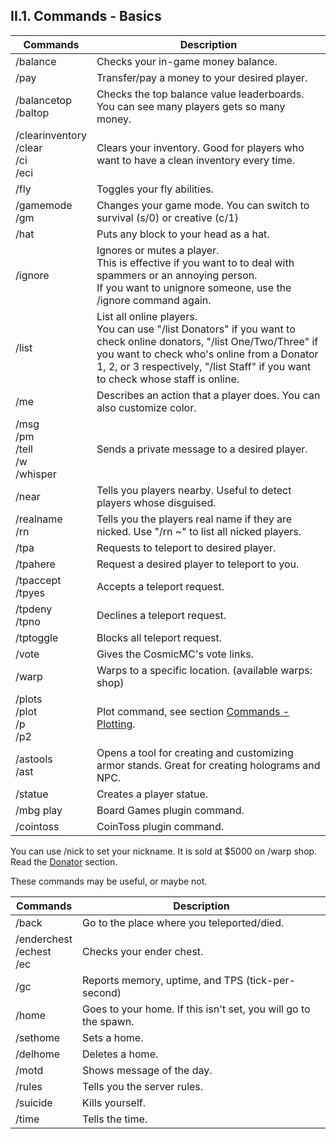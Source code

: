 <h2>II.1. Commands - Basics</h2>

| Commands | Description |
| --- | --- |
| /balance | Checks your in-game money balance.
| /pay | Transfer/pay a money to your desired player.
| /balancetop<br>/baltop | Checks the top balance value leaderboards. You can see many players gets so many money.
| /clearinventory<br>/clear<br>/ci<br>/eci | Clears your inventory. Good for players who want to have a clean inventory every time.
| /fly | Toggles your fly abilities.
| /gamemode<br>/gm | Changes your game mode. You can switch to survival (s/0) or creative (c/1)
| /hat | Puts any block to your head as a hat.
| /ignore | Ignores or mutes a player. <br> This is effective if you want to to deal with spammers or an annoying person. <br>If you want to unignore someone, use the /ignore command again.
| /list | List all online players. <br>You can use "/list Donators" if you want to check online donators, "/list One/Two/Three" if you want to check who's online from a Donator 1, 2, or 3 respectively, "/list Staff" if you want to check whose staff is online.
| /me | Describes an action that a player does. You can also customize color.
| /msg<br>/pm<br>/tell<br>/w<br>/whisper | Sends a private message to a desired player.
| /near | Tells you players nearby. Useful to detect players whose disguised.
| /realname<br>/rn | Tells you the players real name if they are nicked. Use "/rn ~" to list all nicked players.
| /tpa | Requests to teleport to desired player.
| /tpahere | Request a desired player to teleport to you.
| /tpaccept<br>/tpyes | Accepts a teleport request.
| /tpdeny<br>/tpno | Declines a teleport request.
| /tptoggle | Blocks all teleport request.
| /vote | Gives the CosmicMC's vote links.
| /warp | Warps to a specific location. (available warps: shop)
| /plots<br>/plot<br>/p<br>/p2 | Plot command, see section [Commands - Plotting](plotting.md).
| /astools<br>/ast | Opens a tool for creating and customizing armor stands. Great for creating holograms and NPC.
| /statue | Creates a player statue.
| /mbg play | Board Games plugin command.
| /cointoss | CoinToss plugin command.

You can use /nick to set your nickname. It is sold at $5000 on /warp shop. Read the [Donator](donator.md) section.

These commands may be useful, or maybe not.

| Commands | Description |
| --- | --- |
| /back | Go to the place where you teleported/died.
| /enderchest<br>/echest<br>/ec | Checks your ender chest.
| /gc | Reports memory, uptime, and TPS (tick-per-second)
| /home | Goes to your home. If this isn't set, you will go to the spawn.
| /sethome | Sets a home.
| /delhome | Deletes a home.
| /motd | Shows message of the day.
| /rules | Tells you the server rules.
| /suicide | Kills yourself.
| /time | Tells the time.

